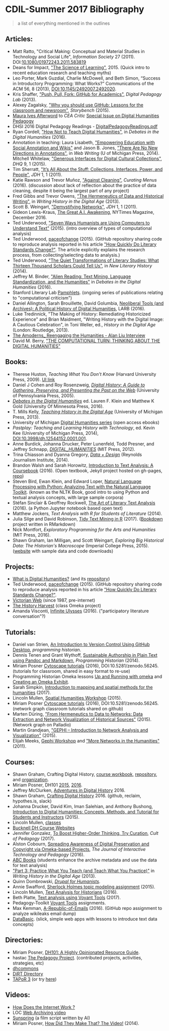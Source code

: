 # CDIL-Summer 2017 Bibliography

> a list of everything mentioned in the outlines

## Articles:

- Matt Ratto, "Critical Making: Conceptual and Material Studies in Technology and Social Life", *Information Society* 27 (2011). DOI:[10.1080/01972243.2011.583819](http://dx.doi.org/10.1080/01972243.2011.583819)
- Deans for Impact, ["The Science of Learning"](https://swcarpentry.github.io/instructor-training/files/papers/science-of-learning-2015.pdf), 2015. (Quick intro to recent education research and teaching myths)
- Leo Porter, Mark Guzdial, Charlie McDowell, and Beth Simon, “Success in Introductory Programming: What Works?” Communications of the ACM 56, 8 (2013), [DOI:10.1145/2492007.2492020](https://doi.org/10.1145/2492007.2492020). 
- Kris Shaffer, ["Push, Pull, Fork: GitHub for Academics"](http://www.digitalpedagogylab.com/hybridped/push-pull-fork-github-for-academics/), *Digital Pedagogy Lab* (2013).
- Alexey Zagalsky, ["Why you should use GitHub: Lessons for the classroom and newsroom"](http://www.storybench.org/use-github-lessons-classroom-newsroom/), *Storybench* (2015).
- [Maura Ives Afterword](https://ida.lib.uidaho.edu:2337/article/550525 ) to *CEA Critic* [Special Issue on Digital Humanities Pedagogy](https://ida.lib.uidaho.edu:2337/issue/30408)
- DHSI 2016 Digital Pedagogy Readings - [DigitalPedagogyReadings.pdf](https://drive.google.com/file/d/0B4VwEx0I-KYAR2VIaFMxdHRfMnc/view?usp=sharing)
- Ryan Cordell, ["How Not to Teach Digital Humanities"](http://dhdebates.gc.cuny.edu/debates/text/87), in *Debates in the Digital Humanities* (2016).
- Annotation in teaching: Laura Lisabeth, ["Empowering Education with Social Annotation and Wikis"](http://epress.trincoll.edu/webwriting/chapter/lisabeth/) and Jason B. Jones, ["There Are No New Directions in Annotations"](http://epress.trincoll.edu/webwriting/chapter/jones/), in *Web Writing* (U of Michigan Press, 2014).
Mitchell Whitelaw, ["Generous Interfaces for Digital Cultural Collections"](http://www.digitalhumanities.org/dhq/vol/9/1/000205/000205.html), *DHQ* 9, 1 (2015). 
- Tim Sherratt, ["It’s All About the Stuff: Collections, Interfaces, Power, and People"](http://journalofdigitalhumanities.org/1-1/its-all-about-the-stuff-by-tim-sherratt/), *JDH* 1, 1 (2011).
- Katie Rawson and Trevor Muñoz, ["Against Cleaning"](http://curatingmenus.org/articles/against-cleaning/), *Curating Menus* (2016). (discussion about lack of reflection about the practice of data cleaning, despite it being the largest part of any project)
- Fred Gibbs and Trevor Owens, ["The Hermeneutics of Data and Historical Writing"](http://quod.lib.umich.edu/d/dh/12230987.0001.001/1:7/--writing-history-in-the-digital-age?g=dculture;rgn=div1;view=fulltext;xc=1#7.3), in *Writing History in the Digital Age* (2013).
- Scott B. Weingart, ["Demystifying Networks"](http://journalofdigitalhumanities.org/1-1/demystifying-networks-by-scott-weingart/), *JDH* 1, 1 (2011).
- Gideon Lewis-Kraus, [The Great A.I. Awakening](https://www.nytimes.com/2016/12/14/magazine/the-great-ai-awakening.html), NYTimes Magazine, December 2016.
- Ted Underwood, ["Seven Ways Humanists are Using Computers to Understand Text"](https://tedunderwood.com/2015/06/04/seven-ways-humanists-are-using-computers-to-understand-text/) (2015). (intro overview of types of computational analysis)
- Ted Underwood, [paceofchange](https://github.com/tedunderwood/paceofchange) (2015). (GitHub repository sharing code to reproduce analysis reported in his article ["How Quickly Do Literary Standards Change?"](https://figshare.com/articles/How_Quickly_Do_Literary_Standards_Change_/1418394). The article explicitly explains the research process, from collecting/selecting data to analysis.)
- Ted Underwood, ["The Quiet Transformations of Literary Studies: What Thirteen Thousand Scholars Could Tell Us"](http://hdl.handle.net/2142/49323), in *New Literary History* (2014).
- Jeffrey M. Binder, ["Alien Reading: Text Mining, Language Standardization, and the Humanities"](http://dhdebates.gc.cuny.edu/debates/text/69) in *Debates in the Digital Humanities* (2016).
- Stanford Literary Lab [Pamphlets](http://litlab.stanford.edu/pamphlets/). (ongoing series of publications relating to "computational criticism")
- Daniel Allington, Sarah Brouillette, David Golumbia, [Neoliberal Tools (and Archives): A Political History of Digital Humanities](https://lareviewofbooks.org/article/neoliberal-tools-archives-political-history-digital-humanities/), LARB (2016). 
- Luke Tredinnick, "The Making of History: Remediating Historicized Experience" and Brian Maidment, "Writing History with the Digital Image: A Cautious Celebration", in  Toni Weller, ed., *History in the Digital Age* (London: Routledge, 2013).
- [The Amoderns_ Reengaging the Humanities - Alan Liu Interview](https://drive.google.com/file/d/0B4VwEx0I-KYATlVxUHdkWllCNGc/view?usp=sharing)
- David M. Berry, ["THE COMPUTATIONAL TURN: THINKING ABOUT THE DIGITAL HUMANITIES"](http://sro.sussex.ac.uk/49813/1/BERRY_2011-THE_COMPUTATIONAL_TURN-_THINKING_ABOUT_THE_DIGITAL_HUMANITIES.pdf)

## Books:

- Therese Huston, *Teaching What You Don't Know* (Harvard University Press, 2009). [UI link](http://search.lib.uidaho.edu/UID:everything:CP71195091260001451)
- Daniel J Cohen and Roy Rosenzweig, [*Digital History: A Guide to Gathering, Preserving, and Presenting the Past on the Web*](http://chnm.gmu.edu/digitalhistory/) (University of Pennsylvania Press, 2005).
- [*Debates in the Digital Humanities*](http://dhdebates.gc.cuny.edu/) ed. Lauren F. Klein and Matthew K Gold (University Of Minnesota Press, 2016).
- T. Mills Kelly, [*Teaching History in the Digital Age*](http://dx.doi.org/10.3998/dh.12146032.0001.001) (University of Michigan Press, 2013).
- University of Michigan [Digital Humanities series](http://www.digitalculture.org/books/book-series/digital-humanities-series/) (open access ebooks)
- *Pastplay: Teaching and Learning History with Technology*,
ed. Kevin Kee (University of Michigan Press, 2014), [DOI:10.3998/dh.12544152.0001.001](http://dx.doi.org/10.3998/dh.12544152.0001.001).
- Anne Burdick, Johanna Drucker, Peter Lunenfeld, Todd Presner, and Jeffrey Schnapp, [*DIGITAL_HUMANITIES*](https://mitpress.mit.edu/sites/default/files/titles/content/9780262018470_Open_Access_Edition.pdf) (MIT Press, 2012).
- Trina Chiasson and Dyanna Gregory, [*Data + Design*](https://infoactive.co/data-design) (Reynolds Journalism Institute, 2014).
- Brandon Walsh and Sarah Horowitz, [Introduction to Text Analysis: A Coursebook](http://walshbr.com/textanalysiscoursebook/) (2016). (Open textbook, Jekyll project hosted on gh-pages, [repo](https://github.com/walshbr/textanalysiscoursebook))
- Steven Bird, Ewan Klein, and Edward Loper, [Natural Language Processing with Python: Analyzing Text with the Natural Language Toolkit](http://www.nltk.org/book/). (known as the NLTK Book, good intro to using Python and textual analysis concepts, with large sample corpora)
- Stéfan Sinclair & Geoffrey Rockwell, [The Art of Literary Text Analysis](https://github.com/sgsinclair/alta/blob/master/ipynb/ArtOfLiteraryTextAnalysis.ipynb) (2016). (a Python Jupyter notebook based open text)
- Matthew Jockers, *Text Analysis with R for Students of Literature* (2014).
- Julia Silge and David Robinson, [Tidy Text Mining in R](http://tidytextmining.com/) (2017). ([Bookdown](https://bookdown.org/) project written in RMarkdown)
- Nick Montfort, *Exploratory Programming for the Arts and Humanities* (MIT Press, 2016).
- Shawn Graham, Ian Milligan, and Scott Weingart, *Exploring Big Historical Data: The Historian's Macroscope* (Imperial College Press, 2015). ([website](http://www.themacroscope.org/2.0/) with sample data and code downloads)

## Projects:

- [What is Digital Humanities?](http://whatisdigitalhumanities.com/) (and its [repository](https://github.com/hepplerj/whatisdigitalhumanities))
- Ted Underwood, [paceofchange](https://github.com/tedunderwood/paceofchange) (2015). (GitHub repository sharing code to reproduce analysis reported in his article ["How Quickly Do Literary Standards Change?"](https://figshare.com/articles/How_Quickly_Do_Literary_Standards_Change_/1418394). 
- [Victorian Web](http://www.victorianweb.org/misc/vwintro.html) (since 1987, pre-internet)
- [The History Harvest](http://historyharvest.unl.edu/) (class Omeka project)
- Amanda Visconti, [Infinite Ulysses](http://www.infiniteulysses.com/) (2016). ("participatory literature conversation"?)

## Tutorials:

- Daniel van Strien, [An Introduction to Version Control Using GitHub Desktop](http://programminghistorian.org/lessons/getting-started-with-github-desktop), *programming historian*.
- Dennis Tenen and Grant Wythoff, [Sustainable Authorship in Plain Text using Pandoc and Markdown](http://programminghistorian.org/lessons/sustainable-authorship-in-plain-text-using-pandoc-and-markdown), *Programming Historian* (2014).
- Miriam Posner [Cytoscape tutorials](https://github.com/miriamposner/cytoscape_tutorials) (2016), DOI:10.5281/zenodo.56245. (tutorials for classroom, shared in easy format to re-use)
- Programming Historian Omeka lessons [Up and Running with omeka](http://programminghistorian.org/lessons/up-and-running-with-omeka) and [Creating an Omeka Exhibit](http://programminghistorian.org/lessons/creating-an-omeka-exhibit).
- Sarah Simpkin, [Introduction to mapping and spatial methods for the humanities](https://ssimpkin.github.io/dhsite2017/) (2017).
- Lincoln Mullen, [Spatial Humanities Workshop](http://lincolnmullen.com/projects/spatial-workshop/) (2015).
- Miriam Posner [Cytoscape tutorials](https://github.com/miriamposner/cytoscape_tutorials) (2016), DOI:10.5281/zenodo.56245. (network graph classroom tutorials shared on github)
- Marten Düring, ["From Hermeneutics to Data to Networks: Data Extraction and Network Visualization of Historical Sources"](http://programminghistorian.org/lessons/creating-network-diagrams-from-historical-sources) (2015). (Network graph on Palladio)
- Martin Grandjean, ["GEPHI – Introduction to Network Analysis and Visualization"](http://www.martingrandjean.ch/gephi-introduction/) (2015).
- Elijah Meeks, [Gephi Workshop](https://dhs.stanford.edu/gephi-workshop/) and ["More Networks in the Humanities"](https://dhs.stanford.edu/visualization/more-networks/) (2011).

## Courses:

- Shawn Graham, Crafting Digital History, [course workbook](http://workbook.craftingdigitalhistory.ca/), [repository](https://github.com/shawngraham/hist3907o), and [organization](https://github.com/craftingdigitalhistory).
- Miriam Posner, DH101 [2015](http://miriamposner.com/dh101f15/), [2016](http://miriamposner.com/classes/dh101f16/).
- Jeffrey McClurken, [Adventures in Digital History](http://courses.mcclurken.org/adh/syllabus/) 2016.
- Shawn Graham, [Crafting Digital History](http://site.craftingdigitalhistory.ca/) 2016. (github, reclaim, hypothes.is, slack)
- Johanna Drucker, David Kim, Iman Salehian, and Anthony Bushong, [Introduction to Digital Humanities: Concepts, Methods, and Tutorial for Students and Instructors](https://archive.org/details/IntroductionToDigitalHumanities) (2015).
- Lincoln Mullen, [classes](http://lincolnmullen.com/#classes)
- [Bucknell DH Course Websites](http://dhpedagogy.blogs.bucknell.edu/bucknell-dh-course-websites/)
- Jennifer Gonzalez, [To Boost Higher-Order Thinking, Try Curation](https://www.cultofpedagogy.com/curation/), *Cult of Pedagogy* (2017).
- Alston Cobourn, [Spreading Awareness of Digital Preservation and Copyright via Omeka-based Projects](https://jitp.commons.gc.cuny.edu/spreading-awareness-of-digital-preservation-and-copyright-via-omeka-based-projects/), *The Journal of Interactive Technology and Pedagogy* (2016).
- [ABC Books](http://etc.princeton.edu/abcbooks/) (students enhance the archive metadata and use the data for text analysis)
- ["Part 3: Practice What You Teach (and Teach What You Practice)"](http://quod.lib.umich.edu/d/dh/12230987.0001.001/1:6/--writing-history-in-the-digital-age?g=dculture;rgn=div1;view=fulltext;xc=1) in *Writing History in the Digital Age* (2013).
- Quinn Dombrowski, [*Drupal for Humanists*](http://drupal.forhumanists.org/).
- Annie Swafford, [Sherlock Holmes topic modeling assignment](https://sherlockholmeslondondh.wordpress.com/2015/03/23/topic-modeling-assignment/) (2015).
- Lincoln Mullen, [Text Analysis for Historians](http://lincolnmullen.com/courses/text-analysis.2016/) (2016).
- Beth Platte, [Text analysis using Voyant Tools](http://blogs.reed.edu/ed-tech/2017/03/text-analysis-using-voyant-tools/) (2017).
- Pedagogy-Toolkit [Voyant Tools](http://pedagogy-toolkit.org/tools/VoyantTools.html) assignments.
- Max Kemman, [A-Republic-of-Emails](https://github.com/C2DH/A-Republic-of-Emails) (2016). (GitHub repo assignment to analyze wikileaks email dump)
- [DataBasic](https://www.databasic.io/en/). (slick, simple web apps with lessons to introduce text data concepts)

## Directories:

- Miriam Posner, [DH101: A Highly Opinionated Resource Guide](https://docs.google.com/document/d/1Z-14hgZPMIiAzT6vx1mVg5l60zkRVU9EHgZgK9HHdU4/edit).
- hastac [The Pedagogy Project](https://www.hastac.org/pedagogy-project). (contributed projects, activities, strategies, etc)
- [dhcommons](http://dhcommons.org/)
- [DiRT Directory](http://dirtdirectory.org/)
- [TAPoR 3](http://tapor.ca/home) (or try [here](http://tapor-test.artsrn.ualberta.ca/home))

## Videos:

- [How Does the Internet Work ?](https://youtu.be/i5oe63pOhLI)
- LOC [Web Archiving video](https://youtu.be/T0943YkhLWU)
- [Sunspring](https://youtu.be/LY7x2Ihqjmc) (a film script written by AI)
- Miriam Posner, [How Did They Make That? The Video!](https://archive.org/details/howdidtheymakethat) (2014).
